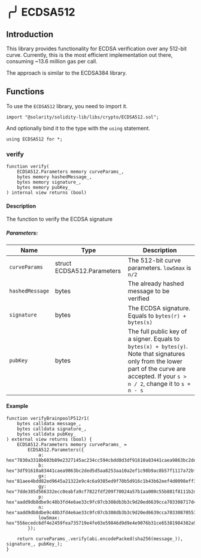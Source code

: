 # ╭╯ ECDSA512

## Introduction

This library provides functionality for ECDSA verification over any 512-bit curve. Currently,
this is the most efficient implementation out there, consuming ~13.6 million gas per call.

The approach is similar to the ECDSA384 library.

## Functions 

To use the `ECDSA512` library, you need to import it.

```solidity
import "@solarity/solidity-lib/libs/crypto/ECDSA512.sol";
```

And optionally bind it to the type with the `using` statement.

```solidity
using ECDSA512 for *;
```

### verify

```solidity
function verify(
    ECDSA512.Parameters memory curveParams_,
    bytes memory hashedMessage_,
    bytes memory signature_,
    bytes memory pubKey_
) internal view returns (bool)
```

#### Description

The function to verify the ECDSA signature

##### Parameters:

<table>
  <thead>
    <tr>
      <th>Name</th>
      <th>Type</th>
      <th>Description</th>
    </tr>
  </thead>
  <tbody>
    <tr>
      <td><code>curveParams</code></td>
      <td>struct ECDSA512.Parameters</td>
      <td>The 512-bit curve parameters. <code>lowSmax</code> is <code>n/2</code></td>
    </tr>
    <tr>
      <td><code>hashedMessage</code></td>	  
      <td>bytes</td>
      <td>The already hashed message to be verified</td>
    </tr>
    <tr>
      <td><code>signature</code></td>  
      <td>bytes</td>
      <td>The ECDSA signature. Equals to <code>bytes(r) + bytes(s)</code></td>
    </tr>
    <tr>
      <td><code>pubKey</code></td>  
      <td>bytes</td>
      <td>The full public key of a signer. Equals to <code>bytes(x) + bytes(y)</code>. Note that signatures only from the lower part of the curve are accepted. If your <code>s > n / 2</code>, change it to <code>s = n - s</code></td>
    </tr>   
  </tbody>
</table>

#### Example

```solidity
function verifyBrainpoolP512r1(
    bytes calldata message_,
    bytes calldata signature_,
    bytes calldata pubKey_
) external view returns (bool) {
    ECDSA512.Parameters memory curveParams_ =
        ECDSA512.Parameters({
            a: hex"7830a3318b603b89e2327145ac234cc594cbdd8d3df91610a83441caea9863bc2ded5d5aa8253aa10a2ef1c98b9ac8b57f1117a72bf2c7b9e7c1ac4d77fc94ca",
            b: hex"3df91610a83441caea9863bc2ded5d5aa8253aa10a2ef1c98b9ac8b57f1117a72bf2c7b9e7c1ac4d77fc94cadc083e67984050b75ebae5dd2809bd638016f723",
            gx: hex"81aee4bdd82ed9645a21322e9c4c6a9385ed9f70b5d916c1b43b62eef4d0098eff3b1f78e2d0d48d50d1687b93b97d5f7c6d5047406a5e688b352209bcb9f822",
            gy: hex"7dde385d566332ecc0eabfa9cf7822fdf209f70024a57b1aa000c55b881f8111b2dcde494a5f485e5bca4bd88a2763aed1ca2b2fa8f0540678cd1e0f3ad80892",
            p: hex"aadd9db8dbe9c48b3fd4e6ae33c9fc07cb308db3b3c9d20ed6639cca703308717d4d9b009bc66842aecda12ae6a380e62881ff2f2d82c68528aa6056583a48f3",
            n: hex"aadd9db8dbe9c48b3fd4e6ae33c9fc07cb308db3b3c9d20ed6639cca70330870553e5c414ca92619418661197fac10471db1d381085ddaddb58796829ca90069",
            lowSmax: hex"556ecedc6df4e2459fea735719e4fe03e59846d9d9e4e9076b31ce65381984382a9f2e20a654930ca0c3308cbfd608238ed8e9c0842eed6edac3cb414e548034"
        });

    return curveParams_.verify(abi.encodePacked(sha256(message_)), signature_, pubKey_);
}
```
